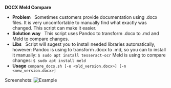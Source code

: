 
**DOCX Meld Compare**

 - **Problem**
&nbsp;
Sometimes customers provide documentation using .docx files.
It is very uncomfortable to manually find what exactly was changed.
This script can make it easier.
 - **Solution way**
&nbsp;
This script uses Pandoc to transform .docx to .md and Meld to compare changes.
 - **Libs**
&nbsp;
Script will sugest you to install needed libraries automatically, however:
Pandoc is using to transform .docx to .md, so you can to install it manually:
`$ sudo apt install tesseract-ocr`
Meld is using to compare changes:
`$ sudo apt install meld`
 - **Usage**
``compare_docs.sh [-o <old_version.docx>] [-n <new_version.docx>]``
   
Screenshots:
![Example](/screenshots/meld.png?raw=false "Example")
